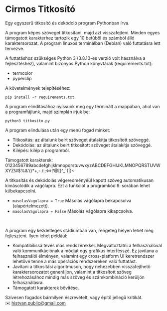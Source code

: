 # Cirmos Titkosító
Egy egyszerű titkosító és dekódoló program Pythonban írva. 

A program képes szöveget titkosítani, majd azt visszafejteni. Minden egyes támogatott karakterhez tartozik egy 10 betűből és számból álló karaktersorozat. A program linuxos terminálban (Debian) való futtatásra lett tervezve. 

A futtatáshoz szükséges Python 3 (3.8.10-es verzió volt használva a fejlesztéshez), valamint  bizonyos Python könyvtárak (requirements.txt):
- termcolor
- pyperclip

A követelmények telepítéséhez:

```pip install -r requirements.txt```

A program elindításához nyissunk meg egy terminált a mappában, ahol van a programfájlunk, majd szimplán írjuk be:

```python3 titkosito.py```


A program elindulása után egy menü fogad minket:
- Titkosítás: az általunk beírt szöveget átalakítja titkosított szöveggé.
- Dekódolás: az általunk beírt titkosított szöveget átalakítja  szöveggé.
- Kilépés: kilép a programból.

Támogatott karakterek: 
0123456789abcdefghijklmnopqrstuvwxyzABCDEFGHIJKLMNOPQRSTUVWXYZ!#$%&'()*+,-./:;<=>?@[]^_`{|}~

A titkosítás és dekódolás végeredményéül kapott szöveg automatikusan kimásolódik a vágólapra. Ezt a funkciót a programkód 9. sorában lehet ki/bekapcsolni.
- ```masolasVagolapra = True```  Másolás vágólapra bekapcsolva (alapértelmezett).
- ```masolasVagolapra = False``` Másolás vágólapra kikapcsolva. 

</br>

A program egy kezdetleges stádiumban van, rengeteg helyen lehet még fejleszteni. Ilyen lehet például: 
- Kompatibilissá tevés más rendszerekkel. Megváltoztatni a felhasználóval való kommunikációnak a módját egy grafikus interfésszé. Ez javítana a felhasználói élményen, valamint egy cross-platform UI keretrendszer lehetővé tenné a más operációs rendszereken való futtatást.
- Javítani a titkosítási algoritmuson, hogy nehezebben visszafejthető karaktersorozatot generáljon, valamint a titkosított szöveg létrehozásához mindig más szöveg és számkombináció kerüljön felhasználásra. 
- Támogatott karakterek bővítése.


Szívesen fogadok bármilyen észrevételt, vagy építő jellegű kritikát. </br>
✉️ histvan.public@gmail.com
